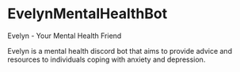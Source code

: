 # EvelynMentalHealthBot
Evelyn - Your Mental Health Friend

Evelyn is a mental health discord bot that aims to provide advice and resources to individuals coping with anxiety and depression. 
